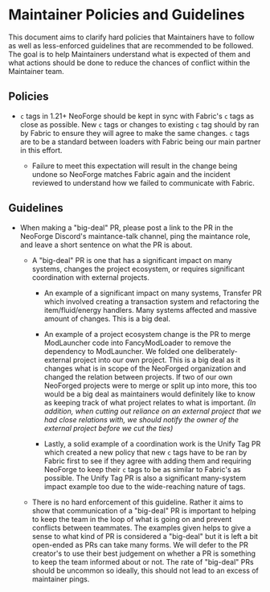 # Maintainer Policies and Guidelines

This document aims to clarify hard policies that Maintainers have to follow as well as less-enforced guidelines that are recommended to be followed. The goal is to help Maintainers understand what is expected of them and what actions should be done to reduce the chances of conflict within the Maintainer team.

## Policies

- `c` tags in 1.21+ NeoForge should be kept in sync with Fabric's `c` tags as close as possible. New `c` tags or changes to existing `c` tag should by ran by Fabric to ensure they will agree to make the same changes. `c` tags are to be a standard between loaders with Fabric being our main partner in this effort.

  - Failure to meet this expectation will result in the change being undone so NeoForge matches Fabric again and the incident reviewed to understand how we failed to communicate with Fabric.

## Guidelines

- When making a "big-deal" PR, please post a link to the PR in the NeoForge Discord's maintance-talk channel, ping the maintance role, and leave a short sentence on what the PR is about.

  - A "big-deal" PR is one that has a significant impact on many systems, changes the project ecosystem, or requires significant coordination with external projects.
  
    - An example of a significant impact on many systems, Transfer PR which involved creating a transaction system and refactoring the item/fluid/energy handlers. Many systems affected and massive amount of changes. This is a big deal.

    - An example of a project ecosystem change is the PR to merge ModLauncher code into FancyModLoader to remove the dependency to ModLauncher. We folded one deliberately-external project into our own project. This is a big deal as it changes what is in scope of the NeoForged organization and changed the relation between projects. If two of our own NeoForged projects were to merge or split up into more, this too would be a big deal as maintainers would definitely like to know as keeping track of what project relates to what is important. *(In addition, when cutting out reliance on an external project that we had close relations with, we should notify the owner of the external project before we cut the ties)*

    - Lastly, a solid example of a coordination work is the Unify Tag PR which created a new policy that new `c` tags have to be ran by Fabric first to see if they agree with adding them and requiring NeoForge to keep their `c` tags to be as similar to Fabric's as possible. The Unify Tag PR is also a significant many-system impact example too due to the wide-reaching nature of tags.

  - There is no hard enforcement of this guideline. Rather it aims to show that communication of a "big-deal" PR is important to helping to keep the team in the loop of what is going on and prevent conflicts between teammates. The examples given helps to give a sense to what kind of PR is considered a "big-deal" but it is left a bit open-ended as PRs can take many forms. We will defer to the PR creator's to use their best judgement on whether a PR is something to keep the team informed about or not. The rate of "big-deal" PRs should be uncommon so ideally, this should not lead to an excess of maintainer pings.